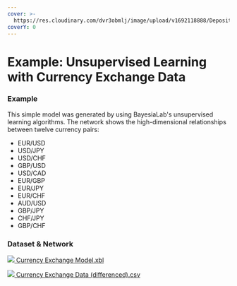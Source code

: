 ```yaml
---
cover: >-
  https://res.cloudinary.com/dvr3obmlj/image/upload/v1692118888/Depositphotos_68424755_xl-2015_pzmpsp.jpg
coverY: 0
---
```


# Example: Unsupervised Learning with Currency Exchange Data

### Example&#x20;

This simple model was generated by using BayesiaLab's unsupervised learning algorithms. The network shows the high-dimensional relationships between twelve currency pairs:

* EUR/USD
* USD/JPY
* USD/CHF
* GBP/USD
* USD/CAD
* EUR/GBP
* EUR/JPY
* EUR/CHF
* AUD/USD
* GBP/JPY
* CHF/JPY
* GBP/CHF

### Dataset & Network&#x20;

[![](https://res.cloudinary.com/dvr3obmlj/image/upload/v1692036394/xbl3\_xmnk2g.svg) Currency Exchange Model.xbl](https://res.cloudinary.com/dvr3obmlj/raw/upload/v1692118939/Currency\_Exchange\_Model\_uleqsw.xbl)

[![](https://res.cloudinary.com/dvr3obmlj/image/upload/v1691109035/csv\_v1imah.svg) Currency Exchange Data (differenced).csv](https://res.cloudinary.com/dvr3obmlj/raw/upload/v1692118951/Currency\_Exchange\_Data\_differenced\_rejcjr.csv)
